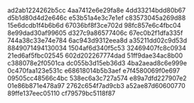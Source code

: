 ad2ab1224262b5cc
4aa7412e6e29fa8e
4dd33214bdd80b67
d5b1d80d4d2e646c
e53b51a4e3c7e1ef
c83573045a269d88
15e6dcdb1f4b6b6d
67036bf8f3ce702d
98fc857e6c4fbc04
8e99dad30af99605
d327c9a86577406c
67ec0b2f1dfa335f
744a38c33e74e784
6ac943d9312eea8d
a35211dd02c9d53d
8849071494130034
1504af6d340f5c53
32469407fc8c0934
21ed6af5fbc02545
602d202267774dad
51ff9dae34ac8b00
c388078e2f0501ca
dc055b3d15eb36d3
4ba2aead8c6e999e
0c470faa123e531c
e68618014b5b3aef
e7f4580069f0e697
09505cc48566c4bc
538ec6a3c727a574
e89a7dfd227907e2
01e86b871e478a97
2762c654f7ad9cb3
a52ae87d60600770
89ffe137eec05110
cf79579bc5118f87
